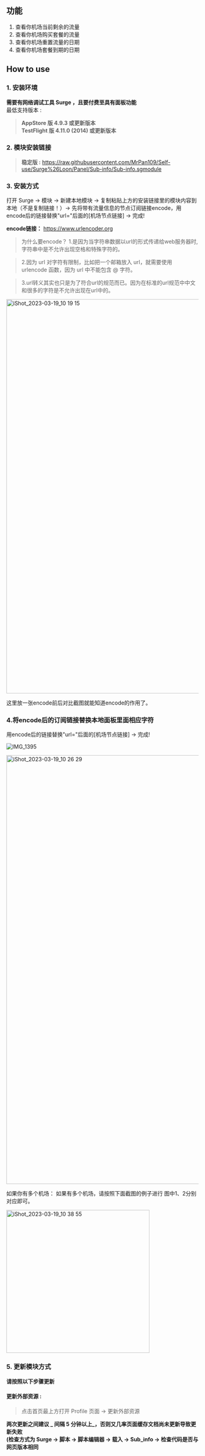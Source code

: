 ## 功能
1. 查看你机场当前剩余的流量
2. 查看你机场购买套餐的流量
3. 查看你机场重置流量的日期
4. 查看你机场套餐到期的日期

## How to use
### 1. 安装环境
**需要有网络调试工具 Surge ，且要付费至具有面板功能**<br>
最低支持版本 :<br>
>**AppStore 版 4.9.3 或更新版本**<br>
>**TestFlight 版 4.11.0 (2014) 或更新版本**

### 2. 模块安装链接
> **稳定版 :** https://raw.githubusercontent.com/MrPan109/Self-use/Surge%26Loon/Panel/Sub-info/Sub-info.sgmodule<br>

### 3. 安装方式
打开 Surge -> 模块 -> 新建本地模块 -> 复制粘贴上方的安装链接里的模块内容到本地（不是复制链接！）-> 先将带有流量信息的节点订阅链接encode，用encode后的链接替换"url="后面的[机场节点链接] -> 完成!

**encode链接：** https://www.urlencoder.org

> 为什么要encode？
> 1.是因为当字符串数据以url的形式传递给web服务器时,字符串中是不允许出现空格和特殊字符的。

> 2.因为 url 对字符有限制，比如把一个邮箱放入 url，就需要使用 urlencode 函数，因为 url 中不能包含 @ 字符。

> 3.url转义其实也只是为了符合url的规范而已。因为在标准的url规范中中文和很多的字符是不允许出现在url中的。

<img width="1034" alt="iShot_2023-03-19_10 19 15" src="https://user-images.githubusercontent.com/56900454/230712872-f4a0fdd8-f66f-4920-81db-a209b95b78f1.png">

这里放一张encode前后对比截图就能知道encode的作用了。

### 4.将encode后的订阅链接替换本地面板里面相应字符

用encode后的链接替换"url="后面的[机场节点链接] -> 完成!

![IMG_1395](https://user-images.githubusercontent.com/56900454/230712943-a81fe475-c0bb-4fea-bf2f-6f0ca0816779.png)

<img width="1125" alt="iShot_2023-03-19_10 26 29" src="https://user-images.githubusercontent.com/56900454/230712950-1a4c54e4-681a-4b6c-b3e8-de533a5f0557.png">


如果你有多个机场：
如果有多个机场，请按照下面截图的例子进行 图中1、2分别对应即可。

<img width="375" alt="iShot_2023-03-19_10 38 55" src="https://user-images.githubusercontent.com/56900454/230712956-53d68d0b-0a89-4b98-97c9-34505292fa0d.png">

### 5. 更新模块方式
**请按照以下步骤更新**<br>
#### 更新外部资源 : 
>点击首页最上方打开 Profile 页面 -> 更新外部资源 <br>

**两次更新之间建议 _ 间隔 5 分钟以上_，否则又几率页面缓存文档尚未更新导致更新失败<br>
(检查方式为 Surge -> 脚本 -> 脚本编辑器 -> 载入 -> Sub_info -> 检查代码是否与网页版本相同**
